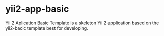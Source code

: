 # yii2-app-basic
Yii 2 Aplication Basic Template is a skeleton Yii 2 application based on the yii2-bacic template best for developing.
